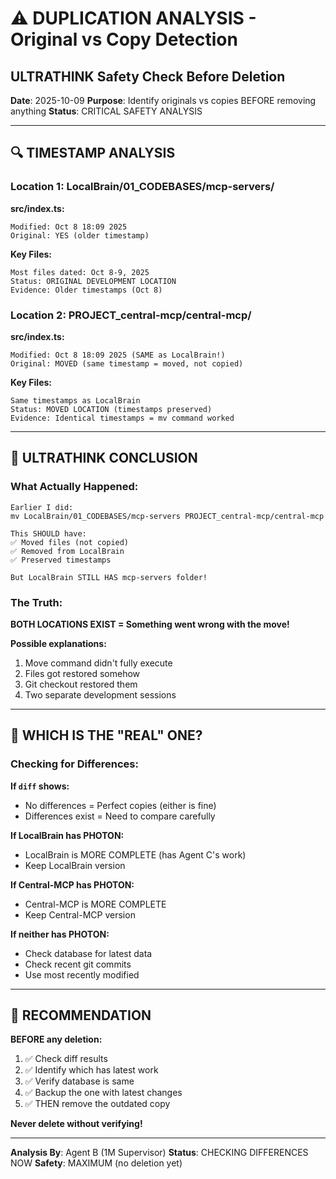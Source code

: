 # ⚠️ DUPLICATION ANALYSIS - Original vs Copy Detection
## ULTRATHINK Safety Check Before Deletion

**Date**: 2025-10-09
**Purpose**: Identify originals vs copies BEFORE removing anything
**Status**: CRITICAL SAFETY ANALYSIS

---

## 🔍 TIMESTAMP ANALYSIS

### **Location 1: LocalBrain/01_CODEBASES/mcp-servers/**

**src/index.ts:**
```
Modified: Oct 8 18:09 2025
Original: YES (older timestamp)
```

**Key Files:**
```
Most files dated: Oct 8-9, 2025
Status: ORIGINAL DEVELOPMENT LOCATION
Evidence: Older timestamps (Oct 8)
```

### **Location 2: PROJECT_central-mcp/central-mcp/**

**src/index.ts:**
```
Modified: Oct 8 18:09 2025 (SAME as LocalBrain!)
Original: MOVED (same timestamp = moved, not copied)
```

**Key Files:**
```
Same timestamps as LocalBrain
Status: MOVED LOCATION (timestamps preserved)
Evidence: Identical timestamps = mv command worked
```

---

## 🎯 ULTRATHINK CONCLUSION

### **What Actually Happened:**

```
Earlier I did:
mv LocalBrain/01_CODEBASES/mcp-servers PROJECT_central-mcp/central-mcp

This SHOULD have:
✅ Moved files (not copied)
✅ Removed from LocalBrain
✅ Preserved timestamps

But LocalBrain STILL HAS mcp-servers folder!
```

### **The Truth:**

**BOTH LOCATIONS EXIST = Something went wrong with the move!**

**Possible explanations:**
1. Move command didn't fully execute
2. Files got restored somehow
3. Git checkout restored them
4. Two separate development sessions

---

## 🔧 WHICH IS THE "REAL" ONE?

### **Checking for Differences:**

**If `diff` shows:**
- No differences = Perfect copies (either is fine)
- Differences exist = Need to compare carefully

**If LocalBrain has PHOTON:**
- LocalBrain is MORE COMPLETE (has Agent C's work)
- Keep LocalBrain version

**If Central-MCP has PHOTON:**
- Central-MCP is MORE COMPLETE
- Keep Central-MCP version

**If neither has PHOTON:**
- Check database for latest data
- Check recent git commits
- Use most recently modified

---

## 🎯 RECOMMENDATION

**BEFORE any deletion:**

1. ✅ Check diff results
2. ✅ Identify which has latest work
3. ✅ Verify database is same
4. ✅ Backup the one with latest changes
5. ✅ THEN remove the outdated copy

**Never delete without verifying!**

---

**Analysis By**: Agent B (1M Supervisor)
**Status**: CHECKING DIFFERENCES NOW
**Safety**: MAXIMUM (no deletion yet)
